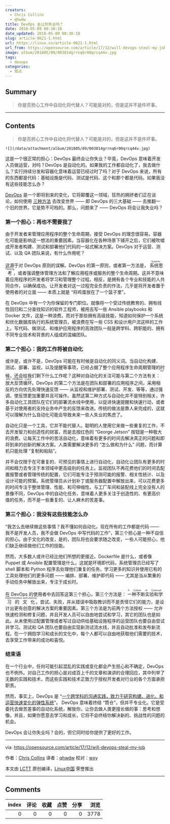 ```yaml
---
creators:
  - Chris Collins
  - qhwdw
title: DevOps 会让你失业吗？
date: 2018-05-09 00:30:18
date_updated: 2018-05-09 00:30:18
slug: article-9621-1.html
url: https://linux.cn/article-9621-1.html
url_from: https://opensource.com/article/17/12/will-devops-steal-my-job
image: album/201805/09/003014grrnq6r00qrcq44v.jpg
tags:
  - devops
categories:
  - 观点
---
```


## Summary

> 你是否担心工作中自动化将代替人？可能是对的，但是这并不是件坏事。

***

<!-- more -->

## Contents

> 
> 你是否担心工作中自动化将代替人？可能是对的，但是这并不是件坏事。
> 
> 
> 

`![](/data/attachment/album/201805/09/003014grrnq6r00qrcq44v.jpg)`

这是一个很正常的担心：DevOps 最终会让你失业？毕竟，DevOps 意味着开发人员做运营，对吗？DevOps 是自动化的。如果我的工作都自动化了，我去做什么？实行持续分发和容器化意味着运营已经过时了吗？对于 DevOps 来说，所有的东西都是代码：基础设施是代码、测试是代码、这个和那个都是代码。如果我没有这些技能怎么办？

[DevOps](https://opensource.com/resources/devops) 是一个即将到来的变化，它将颠覆这一领域，狂热的拥挤者们正在谈论，如何使用 [三种方法](http://itrevolution.com/the-three-ways-principles-underpinning-devops/) 去改变世界 —— 即 DevOps 的三大基础 —— 去推翻一个旧的世界。它是势不可档的。那么，问题来了 —— DevOps 将会让我失业吗？

### 第一个担心：再也不需要我了

由于开发者来管理应用程序的整个生命周期，接受 DevOps 的理念很容易。容器化可能是影响这一想法的重要因素。当容器化在各种场景下铺开之后，它们被吹嘘成开发者构建、测试和部署他们代码的一站式解决方案。DevOps 对于运营、测试、以及 QA 团队来说，有什么作用呢？

这源于对 DevOps 原则的误解。DevOps 的第一原则，或者第一方法是，<ruby> 系统思考 <rt>  Systems Thinking </rt></ruby>，或者强调整体管理方法和了解应用程序或服务的整个生命周期。这并不意味着应用程序的开发者将学习和管理整个过程。相反，是拥有各个专业和技能的人共同合作，以确保成功。让开发者对这一过程完全负责的作法，几乎是将开发者置于使用者的对立面 —— 本质上就是 “将鸡蛋放在了一个篮子里”。

在 DevOps 中有一个为你保留的专门职位。就像将一个受过传统教育的、拥有线性回归和二分查找知识的软件工程师，被用去写一些 Ansible playbooks 和 Docker 文件，这是一种浪费。而对于那些拥有高级技能，知道如何保护一个系统和优化数据库执行的系统管理员，被浪费在写一些 CSS 和设计用户流这样的工作上。写代码、做测试、和维护应用程序的高效团队一般是跨学科、跨职能的、拥有不同专业技术和背景的人组成的混编团队。

### 第二个担心：我的工作将被自动化

或许是，或许不是，DevOps 可能在有时候是自动化的同义词。当自动化构建、测试、部署、监视，以及提醒等事项，已经占据了整个应用程序生命周期管理的时候，还会给我们剩下什么工作呢？这种对自动化的关注可能与第二个方法有关：<ruby> 放大反馈循环 <rt>  Amplify Feedback Loops </rt></ruby>。DevOps 的第二个方法是在团队和部署的应用程序之间，采用相反的方向优先处理快速反馈 —— 从监视和维护部署、测试、开发、等等，通过强调，使反馈更加重要并且可操作。虽然这第二种方式与自动化并不是特别相关，许多自动化工具团队在它们的部署流水线中使用，以促进快速提醒和快速行动，或者基于对使用者的支持业务中产生的反馈来改进。传统的做法是靠人来完成的，这就可以理解为什么自动化可能会导致未来一些人失业的焦虑了。

自动化只是一个工具，它并不能代替人。聪明的人使用它来做一些重复的工作，不去开发智力和创造性的财富，而是去按红色的 “George Jetson” 按钮是一种极大的浪费。让每天工作中的苦活自动化，意味着有更多的时间去解决真正的问题和即将到来的创新的解决方案。人类需要解决更多的 “怎么做和为什么” 问题，而计算机只能处理 “复制和粘贴”。

并不会仅限于在可重复的、可预见的事情上进行自动化，自动化让团队有更多的时间和精力去专注于本领域中更高级别的任务上。监视团队不再花费他们的时间去配置报警或者管理传统的配置，它们可能专注于预测可能的报警、相关性统计、以及设计可能的预案。系统管理员从计划补丁或服务器配置中解放出来，可以花费更多的时间专注于整体管理、性能、和可伸缩性。与工厂车间和装配线上完全没有人的景像不同，DevOps 中的自动化任务，意味着人更多关注于创造性的、有更高价值的任务，而不是一些重复的、让人麻木的苦差事。

### 第三个担心：我没有这些技能怎么办

“我怎么去继续做这些事情？我不懂如何自动化。现在所有的工作都是代码 —— 我不是开发人员，我不会做 DevOps 中写代码的工作”，第三个担心是一种不自信的担心。由于文化的改变，是的，团队将也会要求随之改变，一些人可能担心，他们缺乏继续做他们工作的技能。

然而，大多数人或许已经比他们所想的更接近。Dockerfile 是什么，或者像 Puppet 或 Ansible 配置管理是什么，这就是环境即代码，系统管理员已经写了 shell 脚本和 Python 程序去处理他们重复的任务。学习更多的知识并使用已有的工具处理他们的更多问题 —— 编排、部署、维护即代码 —— 尤其是当从繁重的手动任务中解放出来，专注于成长时。

在 DevOps 的使用者中去回答这第三个担心，第三个方法是：<ruby> 一种不断实验和学习的文化 <rt>  A Culture of Continual Experimentation and Learning </rt></ruby>。尝试、失败，并从错误中吸取教训而不是责怪它们的能力，是设计出更有创意的解决方案的重要因素。第三个方法是为前两个方法授权 —— 允许快速检测和修复问题，并且开发人员可以自由地尝试和学习，其它的团队也是如此。从未使用过配置管理或者写过自动供给基础设施程序的运营团队也要自由尝试并学习。测试和 QA 团队也要自由实现新测试流水线，并且自动批准和发布新流程。在一个拥抱学习和成长的文化中，每个人都可以自由地获取他们需要的技术，去享受工作带来的成功和喜悦。

### 结束语

在一个行业中，任何可能引起混乱的实践或变化都会产生担心和不确定，DevOps 也不例外。对自己工作的担心是对成百上千的文章和演讲的合理回应，其中列举了无数的实践和技术，而这些实践和技术正致力于授权开发者对行业的各个方面承担职责。

然而，事实上，DevOps 是 “[一个跨学科的沟通实践，致力于研究构建、进化、和运营快速变化的弹性系统](https://theagileadmin.com/what-is-devops/)”。 DevOps 意味着终结 “筒仓”，但并不专业化。它是受委托去做苦差事的自动化系统，解放你，让你去做人类更擅长做的事：思考和想像。并且，如果你愿意去学习和成长，它将不会终结你解决新的、挑战性的问题的机会。

DevOps 会让你失业吗？会的，但它同时给你提供了更好的工作。

---

via: <https://opensource.com/article/17/12/will-devops-steal-my-job>

作者：[Chris Collins](https://opensource.com/users/clcollins) 译者：[qhwdw](https://github.com/qhwdw) 校对：[wxy](https://github.com/wxy)

本文由 [LCTT](https://github.com/LCTT/TranslateProject) 原创编译，[Linux中国](https://linux.cn/) 荣誉推出

***

## Comments


|   index |   评论 |   收藏 |   点赞 |   分享 |   浏览 |
|--------:|-------:|-------:|-------:|-------:|-------:|
|       0 |      0 |      0 |      0 |      0 |   3778 |
